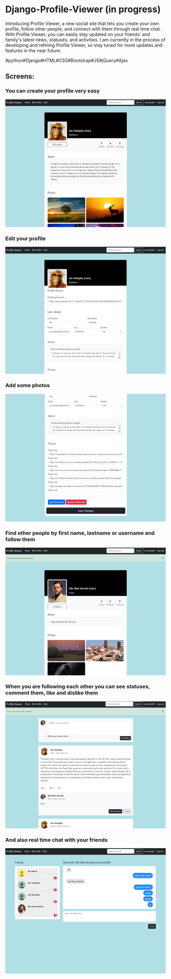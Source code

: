 # Django-Profile-Viewer (in progress)
Introducing Profile Viewer, a new social site that lets you create your own profile, follow other people, and connect with them through real time chat. With Profile Viewer, you can easily stay updated on your friends' and family's latest news, statuses, and activities. I am currently in the process of developing and refining Profile Viewer, so stay tuned for more updates and features in the near future.

#python#Django#HTML#CSS#Bootstrap#JS#jQuery#Ajax

## Screens:

### You can create your  profile very easy
![image](https://github.com/Johnny-FTW/Django-Profile-Viewer/blob/main/screens/1.png)
<br>
### Edit your profile
![image](https://github.com/Johnny-FTW/Django-Profile-Viewer/blob/main/screens/2.png)
<br>
### Add some photos
![image](https://github.com/Johnny-FTW/Django-Profile-Viewer/blob/main/screens/3.png)
### Find other people by first name, lastname or username and follow them
![image](https://github.com/Johnny-FTW/Django-Profile-Viewer/blob/main/screens/4.png)
<br>
### When you are following each other you can see statuses, comment them, like and dislike them
![image](https://github.com/Johnny-FTW/Django-Profile-Viewer/blob/main/screens/5.png)
<br>
### And also real time chat with your friends
![image](https://github.com/Johnny-FTW/Django-Profile-Viewer/blob/main/screens/6.png)
<br>
